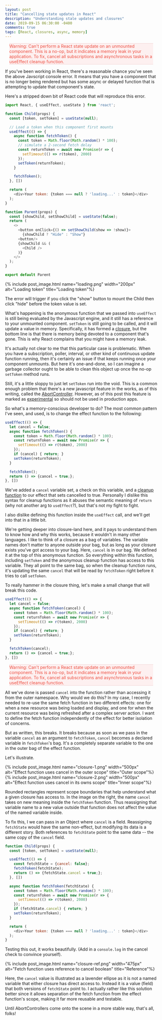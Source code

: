 ```yaml
---
layout: post
title: "Cancelling state updates in React"
description: "Understanding stale updates and closures"
date: 2019-09-15 06:30:00 -0400
comments: true
tags: [React, closures, async, memory]
---
```


<div style="background-color: rgb(253,240,240); color: rgb(237,76,63); margin: 1em; border-top: 1px solid rgb(240,207,207); border-bottom: 1px solid rgb(240,207,207)">
  Warning: Can't perform a React state update on an unmounted component. This is a no-op, but it indicates a memory leak in your application. To fix, cancel all subscriptions and asynchronous tasks in a useEffect cleanup function.
</div>

If you've been working in React, there's a reasonable chance you've seen the above Javscript console error. It means that you have a component that is no longer being rendered but has some async or delayed function that is attempting to update that component's state.

Here's a stripped down bit of React code that will reproduce this error.

```js
import React, { useEffect, useState } from 'react';

function Child(props) {
  const [token, setToken] = useState(null);

  // Load a token when this component first mounts
  useEffect(() => {
    async function fetchToken() {
      const token = Math.floor(Math.random() * 100);
      // simulate a 2-second fetch delay
      const returnToken = await new Promise(r => {
        setTimeout(() => r(token), 2000)
      });
      setToken(returnToken);
    }

    fetchToken();
  }, [])

  return (
    <div>Your token: {token === null ? 'loading...' : token}</div>
  );
}

function Parent(props) {
  const [showChild, setShowChild] = useState(false);
  return (
    <>
      <button onClick={() => setShowChild(show => !show)}>
        {showChild ? "Hide" : "Show"}
      <button/>
      {showChild && (
        <Child />
      )}
    </>
  );
}

export default Parent
```
{% include post_image.html name="loading.png" width="200px" alt="Loading token" title="Loading token"%}

The error will trigger if you click the "show" button to mount the Child then click "hide" before the token value is set.

What's happening is the anonymous function that we passed into `useEffect` is still being evaluated by the Javascript engine, and it still has a reference to your unmounted component. `setToken` is still going to be called, and it will update a value in memory. Specifically, it has formed a [closure](https://developer.mozilla.org/en-US/docs/Web/JavaScript/Closures), but the bottom line is that there is memory being devoted to a component that's gone. This is why React complains that you might have a memory leak.

It's actually not clear to me that this particular case is problematic. When you have a subscription, poller, interval, or other kind of continuous update function running, then it's certainly an issue if that keeps running once your component unmounts. But here it's one-and-done, so I can imagine a garbage collector ought to be able to clean this object up once the no-op `setToken` method runs.

Still, it's a little sloppy to just let `setToken` run into the void. This is a common enough problem that there's a new javascript feature in the works, as of this writing, called the [AbortController](https://developer.mozilla.org/en-US/docs/Web/API/AbortController). However, as of this post this feature is marked as [experimental](https://developer.mozilla.org/en-US/docs/MDN/Contribute/Guidelines/Conventions_definitions#Experimental) so should not be used in production apps.

So what's a memory-conscious developer to do? The most common pattern I've seen, and used, is to change the effect function to the following:

```js
useEffect(() => {
  let cancel = false;
  async function fetchToken() {
    const token = Math.floor(Math.random() * 100);
    const returnToken = await new Promise(r => {
      setTimeout(() => r(token), 2000)
    });
    if (cancel) { return; }
    setToken(returnToken);
  }

  fetchToken();
  return () => {cancel = true;};
}, [])
```

We've added a `cancel` variable set, a check on this variable, and a [cleanup function](https://reactjs.org/docs/hooks-effect.html#effects-with-cleanup) to our effect that sets cancelled to true. Personally I dislike this syntax for cleanup functions as it abuses the semantic meaning of `return` (why not another arg to `useEffect`?), but that's not my fight to fight.

I also dislike defining this function inside the `useEffect` call, and we'll get into that in a little bit.

We're getting deeper into closure-land here, and it pays to understand them to know how and why this works, because it wouldn't in many other languages. I like to think of a closure as a bag of variables. The variable names don't matter to anyone outside your bag, but as long as your closure exists you've got access to your bag. Here, `cancel` is in our bag. We defined it at the top of this anonymous function. So everything within this function, including `setToken` and the anonymous cleanup function has access to this variable. They all point to the same bag, so when the cleanup function runs, it's updating the same `cancel` that will be read by `fetchToken` right before it tries to call `setToken`.

To really hammer in the closure thing, let's make a small change that will break this code.

```js
useEffect(() => {
  let cancel = false;
  async function fetchToken(cancel) {
    const token = Math.floor(Math.random() * 100);
    const returnToken = await new Promise(r => {
      setTimeout(() => r(token), 2000)
    });
    if (cancel) { return; }
    setToken(returnToken);
  }

  fetchToken(cancel);
  return () => {cancel = true;};
}, [])
```

<div style="background-color: rgb(253,240,240); color: rgb(237,76,63); margin: 1em; border-top: 1px solid rgb(240,207,207); border-bottom: 1px solid rgb(240,207,207)">
  Warning: Can't perform a React state update on an unmounted component. This is a no-op, but it indicates a memory leak in your application. To fix, cancel all subscriptions and asynchronous tasks in a useEffect cleanup function.
</div>

All we've done is passed `cancel` into the function rather than accessing it from the outer namespace. Why would we do this? In my case, I recently needed to re-use the same fetch function in two different effects: one for when a new resource was being loaded and display, and one for when the current resource was being refreshed after a complex server action. I want to define the fetch function independently of the effect for better isolation of concerns.

But as written, this breaks. It breaks because as soon as we pass in the variable `cancel` as an argument to `fetchToken`, `cancel` becomes a declared variable in `fetchToken`'s bag. It's a completely separate variable to the one in the outer bag of the effect function.

Let's illustrate.

<div style="display: flex; flex-direction: row; justify-content: space-between; width: 100%; margin-bottom: 0.5em;">
{% include post_image.html name="closure-1.png" width="500px" alt="Effect function uses cancel in the outer scope" title="Outer scope"%}
{% include post_image.html name="closure-2.png" width="500px" alt="Effect function uses cancel in its owns scope" title="Inner scope"%}
</div>

Rounded rectangles represent scope boundaries that help understand what a given closure has access to. In the image on the right, the name `cancel` takes on new meaning inside the `fetchToken` function. Thus reassigning that variable name to a new value outside that function does not affect the value of the named variable inside.

To fix this, I we can pass in an Object where `cancel` is a field. Reassigning `fetchState` would have the same non-effect, but modifying its data is a different story. Both references to `fetchState` point to the same data -- the same copy of the `cancel` field.

```js
function Child(props) {
  const [token, setToken] = useState(null);

  useEffect(() => {
    const fetchState = {cancel: false};
    fetchToken(fetchState);
    return () => {fetchState.cancel = true;};
  }, [])

  async function fetchToken(fetchState) {
    const token = Math.floor(Math.random() * 100);
    const returnToken = await new Promise(r => {
      setTimeout(() => r(token), 2000)
    });
    if (fetchState.cancel) { return; }
    setToken(returnToken);
  }

  return (
    <div>Your token: {token === null ? 'loading...' : token}</div>
  );
}
```

Testing this out, it works beautifully. (Add in a `console.log` in the cancel check to convince yourself).

{% include post_image.html name="closure-ref.png" width="475px" alt="Fetch function uses reference to cancel boolean" title="Reference"%}

Here, the `cancel` value is illustrated as a lavender ellipse as it is not a named variable that either closure has direct access to. Instead it is a value (field) that both versions of `fetchState` point to. I actually rather like this solution better since it allows separation of the fetch function from the effect function's scope, making it far more reusable and testable.

Until AbortControllers come onto the scene in a more stable way, that's all, folks!
